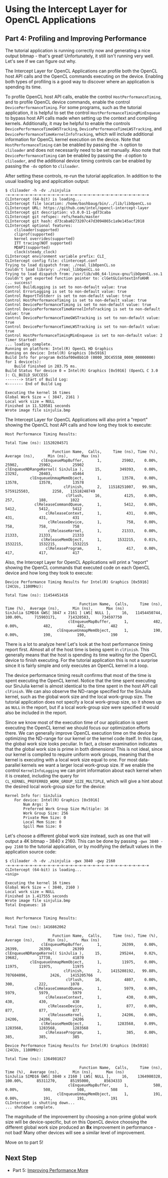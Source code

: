 # Using the Intercept Layer for OpenCL Applications

## Part 4: Profiling and Improving Performance

The tutorial application is running correctly now and generating a nice output bitmap - that's great!
Unfortunately, it still isn't running very well.
Let's see if we can figure out why.

The Intercept Layer for OpenCL Applications can profile both the OpenCL host API calls and the OpenCL commands executing on the device.
Enabling both types of profiling is a good way to discover where an application is spending its time.

To profile OpenCL host API calls, enable the control `HostPerformanceTiming`, and to profile OpenCL device commands, enable the control `DevicePerformanceTiming`.
For some programs, such as the tutorial application, it is helpful to set the control `HostPerformanceTimingMinEnqueue` to bypass host API calls made when setting up the context and compiling kernels.
Additionally, it may be helpful to enable the controls `DevicePerformanceTimeGWSTracking`, `DevicePerformanceTimeLWSTracking`, and `DevicePerformanceTimeKernelInfoTracking`, which will include additional information for OpenCL kernel execution on the device.
Note that `HostPerformanceTiming` can be enabled by passing the `-h` option to `cliloader` and does not necessarily need to be set manually.
Also note that `DevicePerformanceTiming` can be enabled by passing the `-d` option to `cliloader`, and the additional device timing controls can be enabled by passing the `-dv` option to `cliloader`.

After setting these controls, re-run the tutorial application.  In addition to the usual loading log and application output:

```
$ cliloader -h -dv ./sinjulia
-=-=-=-=-=-=-=-=-=-=-=-=-=-=-=-=-=-=-=-=-=-=-=-=-=-=-=-=-=-=-=-=
CLIntercept (64-bit) is loading...
CLIntercept file location: /home/bashbaug/bin/../lib/libOpenCL.so
CLIntercept URL: https://github.com/intel/opencl-intercept-layer
CLIntercept git description: v3.0.0-11-gd73caba
CLIntercept git refspec: refs/heads/master
CLIntercept git hash: d73caba0273207c47d3094865c1a9e145acf2018
CLIntercept optional features:
    cliloader(supported)
    cliprof(supported)
    kernel overrides(supported)
    ITT tracing(NOT supported)
    MDAPI(supported)
    clock(steady_clock)
CLIntercept environment variable prefix: CLI_
CLIntercept config file: clintercept.conf
Trying to load dispatch from: ./real_libOpenCL.so
Couldn't load library: ./real_libOpenCL.so
Trying to load dispatch from: /usr/lib/x86_64-linux-gnu/libOpenCL.so.1
Couldn't get exported function pointer to: clGetGLContextInfoKHR
... success!
Control BuildLogging is set to non-default value: true
Control ErrorLogging is set to non-default value: true
Control ReportToStderr is set to non-default value: true
Control HostPerformanceTiming is set to non-default value: true
Control DevicePerformanceTiming is set to non-default value: true
Control DevicePerformanceTimeKernelInfoTracking is set to non-default value: true
Control DevicePerformanceTimeGWSTracking is set to non-default value: true
Control DevicePerformanceTimeLWSTracking is set to non-default value: true
Control HostPerformanceTimingMinEnqueue is set to non-default value: 2
Timer Started!
... loading complete.
Running on platform: Intel(R) OpenCL HD Graphics
Running on device: Intel(R) Graphics [0x5916]
Build Info for program 0x55af00e8bb10 (0000_3DC4555B_0000_00000000) for 1 device(s):
    Build finished in 283.75 ms.
Build Status for device 0 = Intel(R) Graphics [0x5916] (OpenCL C 3.0 ): CL_BUILD_SUCCESS
-------> Start of Build Log:
<------- End of Build Log

Executing the kernel 16 times
Global Work Size = ( 3847, 2161 )
Local work size = NULL
Finished in 11.520581 seconds
Wrote image file sinjulia.bmp
```

The Intercept Layer for OpenCL Applications will also print a "report" showing the OpenCL host API calls and how long they took to execute:

```
Host Performance Timing Results:

Total Time (ns): 11520204571

                     Function Name,  Calls,     Time (ns), Time (%),  Average (ns),      Min (ns),      Max (ns)
                clEnqueueMapBuffer,      1,         25902,    0.00%,         25902,         25902,         25902
clEnqueueNDRangeKernel( SinJulia ),     15,        349393,    0.00%,         23292,         20403,         45464
           clEnqueueUnmapMemObject,      1,         13578,    0.00%,         13578,         13578,         13578
                          clFinish,      2,   11518251007,   99.98%,    5759125503,          2258,   11518248749
                           clFlush,     16,          4125,    0.00%,           257,           188,          1022
             clReleaseCommandQueue,      1,          5412,    0.00%,          5412,          5412,          5412
                  clReleaseContext,      1,           431,    0.00%,           431,           431,           431
                   clReleaseDevice,      1,           758,    0.00%,           758,           758,           758
                   clReleaseKernel,      1,         21333,    0.00%,         21333,         21333,         21333
                clReleaseMemObject,      1,       1532215,    0.01%,       1532215,       1532215,       1532215
                  clReleaseProgram,      1,           417,    0.00%,           417,           417,           417
```

Also, the Intercept Layer for OpenCL Applications will print a "report" showing the OpenCL commands that executed code on each OpenCL device and how long they took to execute:

```
Device Performance Timing Results for Intel(R) Graphics [0x5916] (24CUs, 1100MHz):

Total Time (ns): 11454451416

                                 Function Name,  Calls,     Time (ns), Time (%),  Average (ns),      Min (ns),      Max (ns)
SinJulia SIMD16 GWS[ 3847 x 2161 ] LWS[ NULL ],     16,   11454450744,  100.00%,     715903171,     714320583,     734597750
                            clEnqueueMapBuffer,      1,           482,    0.00%,           482,           482,           482
                       clEnqueueUnmapMemObject,      1,           190,    0.00%,           190,           190,           190
```

There is a lot to analyze here!
Let's look at the host performance timing report first.
Almost all of the host time is being spent in `clFinish`.
This generally means that the host is spending its time waiting for the OpenCL device to finish executing.
For the tutorial application this is not a surprise since it is fairly simple and only executes an OpenCL kernel in a loop.

The device performance timing result confirms that most of the time is spent executing the OpenCL kernel.
Notice that the time spent executing our SinJulia kernel is almost identical to the time spent in the host API call `clFinish`.
We can also observe the ND-range specified for the SinJulia kernel, such as the global work size and the local work-group size.
The tutorial application does not specify a local work-group size, so it shows up as `NULL` in the report, but if a local work-group size were specified it would also be included in the report.

Since we know most of the execution time of our application is spent executing the OpenCL kernel we should focus our optimization efforts there.
We can generally improve OpenCL execution time on the device by optimizing the ND-range for our kernel or the kernel code itself.
In this case, the global work size looks peculiar.
In fact, a closer examination indicates that the global work size is prime in both dimensions!
This is not ideal, since our kernel is compiled to require uniform work groups, meaning that the kernel is executing with a local work size equal to one.
For most data-parallel kernels we want a larger local work-group size.
If we enable the control `KernelInfoLogging` we can print information about each kernel when it is created, including the query for `CL_KERNEL_PREFERRED_WORK_GROUP_SIZE_MULTIPLE`, which will give a hint about the desired local work-group size for the device:

```
Kernel Info for: SinJulia
    For device: Intel(R) Graphics [0x5916]
        Num Args: 3
        Preferred Work Group Size Multiple: 16
        Work Group Size: 256
        Private Mem Size: 0
        Local Mem Size: 0
        Spill Mem Size: 0
```

Let's choose a different global work size instead, such as one that will output a 4K bitmap - 3840 x 2160.
This can be done by passing `-gwx 3840 -gwy 2160` to the tutorial application, or by modifying the default values in the application source code:

```
$ cliloader -h -dv ./sinjulia -gwx 3840 -gwy 2160
-=-=-=-=-=-=-=-=-=-=-=-=-=-=-=-=-=-=-=-=-=-=-=-=-=-=-=-=-=-=-=-=
CLIntercept (64-bit) is loading...
<snip>

Executing the kernel 16 times
Global Work Size = ( 3840, 2160 )
Local work size = NULL
Finished in 1.417555 seconds
Wrote image file sinjulia.bmp
Total Enqueues: 18


Host Performance Timing Results:

Total Time (ns): 1416862062

                     Function Name,  Calls,     Time (ns), Time (%),  Average (ns),      Min (ns),      Max (ns)
                clEnqueueMapBuffer,      1,         26399,    0.00%,         26399,         26399,         26399
clEnqueueNDRangeKernel( SinJulia ),     15,        295244,    0.02%,         19682,         17738,         41870
           clEnqueueUnmapMemObject,      1,         11975,    0.00%,         11975,         11975,         11975
                          clFinish,      2,    1415208192,   99.88%,     707604096,          2426,    1415205766
                           clFlush,     16,          4807,    0.00%,           300,           222,          1078
             clReleaseCommandQueue,      1,          5979,    0.00%,          5979,          5979,          5979
                  clReleaseContext,      1,           430,    0.00%,           430,           430,           430
                   clReleaseDevice,      1,           877,    0.00%,           877,           877,           877
                   clReleaseKernel,      1,         24206,    0.00%,         24206,         24206,         24206
                clReleaseMemObject,      1,       1283568,    0.09%,       1283568,       1283568,       1283568
                  clReleaseProgram,      1,           385,    0.00%,           385,           385,           385

Device Performance Timing Results for Intel(R) Graphics [0x5916] (24CUs, 1100MHz):

Total Time (ns): 1364981027

                                 Function Name,  Calls,     Time (ns), Time (%),  Average (ns),      Min (ns),      Max (ns)
SinJulia SIMD16 GWS[ 3840 x 2160 ] LWS[ NULL ],     16,    1364980328,  100.00%,      85311270,      85195000,      85634333
                            clEnqueueMapBuffer,      1,           508,    0.00%,           508,           508,           508
                       clEnqueueUnmapMemObject,      1,           191,    0.00%,           191,           191,           191
CLIntercept is shutting down...
... shutdown complete.

```

The magnitude of the improvement by choosing a non-prime global work size will be device-specific, but on this OpenCL device choosing the different global work size produced an **8x** improvement in performance - not bad!
Many other devices will see a similar level of improvement.

Move on to part 5!

## Next Step

* Part 5: [Improving Performance More](part5.md)
